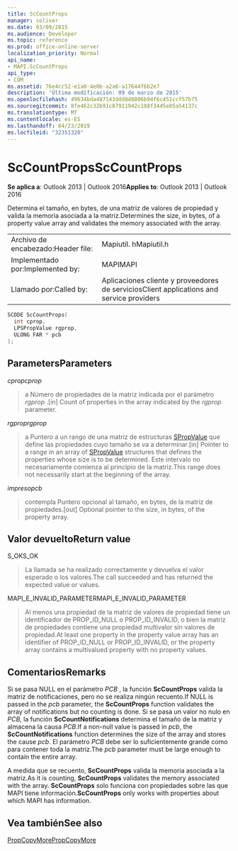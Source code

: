 ```yaml
---
title: ScCountProps
manager: soliver
ms.date: 03/09/2015
ms.audience: Developer
ms.topic: reference
ms.prod: office-online-server
localization_priority: Normal
api_name:
- MAPI.ScCountProps
api_type:
- COM
ms.assetid: 76e4cc52-e1a0-4e0b-a2a6-a17644f6b2e7
description: 'Última modificación: 09 de marzo de 2015'
ms.openlocfilehash: 49634bda487143ddd8d8806b94f6c451ccf57b75
ms.sourcegitcommit: 8fe462c32b91c87911942c188f3445e85a54137c
ms.translationtype: MT
ms.contentlocale: es-ES
ms.lasthandoff: 04/23/2019
ms.locfileid: "32351320"
---
```

# <a name="sccountprops"></a><span data-ttu-id="2e8e7-103">ScCountProps</span><span class="sxs-lookup"><span data-stu-id="2e8e7-103">ScCountProps</span></span>

  
  
<span data-ttu-id="2e8e7-104">**Se aplica a**: Outlook 2013 | Outlook 2016</span><span class="sxs-lookup"><span data-stu-id="2e8e7-104">**Applies to**: Outlook 2013 | Outlook 2016</span></span> 
  
<span data-ttu-id="2e8e7-105">Determina el tamaño, en bytes, de una matriz de valores de propiedad y valida la memoria asociada a la matriz.</span><span class="sxs-lookup"><span data-stu-id="2e8e7-105">Determines the size, in bytes, of a property value array and validates the memory associated with the array.</span></span> 
  
|||
|:-----|:-----|
|<span data-ttu-id="2e8e7-106">Archivo de encabezado:</span><span class="sxs-lookup"><span data-stu-id="2e8e7-106">Header file:</span></span>  <br/> |<span data-ttu-id="2e8e7-107">Mapiutil. h</span><span class="sxs-lookup"><span data-stu-id="2e8e7-107">Mapiutil.h</span></span>  <br/> |
|<span data-ttu-id="2e8e7-108">Implementado por:</span><span class="sxs-lookup"><span data-stu-id="2e8e7-108">Implemented by:</span></span>  <br/> |<span data-ttu-id="2e8e7-109">MAPI</span><span class="sxs-lookup"><span data-stu-id="2e8e7-109">MAPI</span></span>  <br/> |
|<span data-ttu-id="2e8e7-110">Llamado por:</span><span class="sxs-lookup"><span data-stu-id="2e8e7-110">Called by:</span></span>  <br/> |<span data-ttu-id="2e8e7-111">Aplicaciones cliente y proveedores de servicios</span><span class="sxs-lookup"><span data-stu-id="2e8e7-111">Client applications and service providers</span></span>  <br/> |
   
```cpp
SCODE ScCountProps(
  int cprop,
  LPSPropValue rgprop,
  ULONG FAR * pcb
);
```

## <a name="parameters"></a><span data-ttu-id="2e8e7-112">Parameters</span><span class="sxs-lookup"><span data-stu-id="2e8e7-112">Parameters</span></span>

 <span data-ttu-id="2e8e7-113">_cprop_</span><span class="sxs-lookup"><span data-stu-id="2e8e7-113">_cprop_</span></span>
  
> <span data-ttu-id="2e8e7-114">a Número de propiedades de la matriz indicada por el parámetro _rgprop_ .</span><span class="sxs-lookup"><span data-stu-id="2e8e7-114">[in] Count of properties in the array indicated by the  _rgprop_ parameter.</span></span> 
    
 <span data-ttu-id="2e8e7-115">_rgprop_</span><span class="sxs-lookup"><span data-stu-id="2e8e7-115">_rgprop_</span></span>
  
> <span data-ttu-id="2e8e7-116">a Puntero a un rango de una matriz de estructuras [SPropValue](spropvalue.md) que define las propiedades cuyo tamaño se va a determinar.</span><span class="sxs-lookup"><span data-stu-id="2e8e7-116">[in] Pointer to a range in an array of [SPropValue](spropvalue.md) structures that defines the properties whose size is to be determined.</span></span> <span data-ttu-id="2e8e7-117">Este intervalo no necesariamente comienza al principio de la matriz.</span><span class="sxs-lookup"><span data-stu-id="2e8e7-117">This range does not necessarily start at the beginning of the array.</span></span> 
    
 <span data-ttu-id="2e8e7-118">_impreso_</span><span class="sxs-lookup"><span data-stu-id="2e8e7-118">_pcb_</span></span>
  
> <span data-ttu-id="2e8e7-119">contempla Puntero opcional al tamaño, en bytes, de la matriz de propiedades.</span><span class="sxs-lookup"><span data-stu-id="2e8e7-119">[out] Optional pointer to the size, in bytes, of the property array.</span></span>
    
## <a name="return-value"></a><span data-ttu-id="2e8e7-120">Valor devuelto</span><span class="sxs-lookup"><span data-stu-id="2e8e7-120">Return value</span></span>

<span data-ttu-id="2e8e7-121">S_OK</span><span class="sxs-lookup"><span data-stu-id="2e8e7-121">S_OK</span></span> 
  
> <span data-ttu-id="2e8e7-122">La llamada se ha realizado correctamente y devuelva el valor esperado o los valores.</span><span class="sxs-lookup"><span data-stu-id="2e8e7-122">The call succeeded and has returned the expected value or values.</span></span> 
    
<span data-ttu-id="2e8e7-123">MAPI_E_INVALID_PARAMETER</span><span class="sxs-lookup"><span data-stu-id="2e8e7-123">MAPI_E_INVALID_PARAMETER</span></span> 
  
> <span data-ttu-id="2e8e7-124">Al menos una propiedad de la matriz de valores de propiedad tiene un identificador de PROP_ID_NULL o PROP_ID_INVALID, o bien la matriz de propiedades contiene una propiedad multivalor sin valores de propiedad.</span><span class="sxs-lookup"><span data-stu-id="2e8e7-124">At least one property in the property value array has an identifier of PROP_ID_NULL or PROP_ID_INVALID, or the property array contains a multivalued property with no property values.</span></span>
    
## <a name="remarks"></a><span data-ttu-id="2e8e7-125">Comentarios</span><span class="sxs-lookup"><span data-stu-id="2e8e7-125">Remarks</span></span>

<span data-ttu-id="2e8e7-126">Si se pasa NULL en el parámetro _PCB_ , la función **ScCountProps** valida la matriz de notificaciones, pero no se realiza ningún recuento.</span><span class="sxs-lookup"><span data-stu-id="2e8e7-126">If NULL is passed in the  _pcb_ parameter, the **ScCountProps** function validates the array of notifications but no counting is done.</span></span> <span data-ttu-id="2e8e7-127">Si se pasa un valor no nulo en _PCB_, la función **ScCountNotifications** determina el tamaño de la matriz y almacena la causa _PCB_.</span><span class="sxs-lookup"><span data-stu-id="2e8e7-127">If a non-null value is passed in  _pcb_, the **ScCountNotifications** function determines the size of the array and stores the cause  _pcb_.</span></span> <span data-ttu-id="2e8e7-128">El parámetro _PCB_ debe ser lo suficientemente grande como para contener toda la matriz.</span><span class="sxs-lookup"><span data-stu-id="2e8e7-128">The  _pcb_ parameter must be large enough to contain the entire array.</span></span> 
  
<span data-ttu-id="2e8e7-129">A medida que se recuento, **ScCountProps** valida la memoria asociada a la matriz.</span><span class="sxs-lookup"><span data-stu-id="2e8e7-129">As it is counting, **ScCountProps** validates the memory associated with the array.</span></span> <span data-ttu-id="2e8e7-130">**ScCountProps** solo funciona con propiedades sobre las que MAPI tiene información.</span><span class="sxs-lookup"><span data-stu-id="2e8e7-130">**ScCountProps** only works with properties about which MAPI has information.</span></span> 
  
## <a name="see-also"></a><span data-ttu-id="2e8e7-131">Vea también</span><span class="sxs-lookup"><span data-stu-id="2e8e7-131">See also</span></span>



[<span data-ttu-id="2e8e7-132">PropCopyMore</span><span class="sxs-lookup"><span data-stu-id="2e8e7-132">PropCopyMore</span></span>](propcopymore.md)

